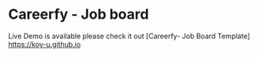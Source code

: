 # Careerfy - Job board
Live Demo is available please check it out [Careerfy- Job Board Template] https://koy-u.github.io 
